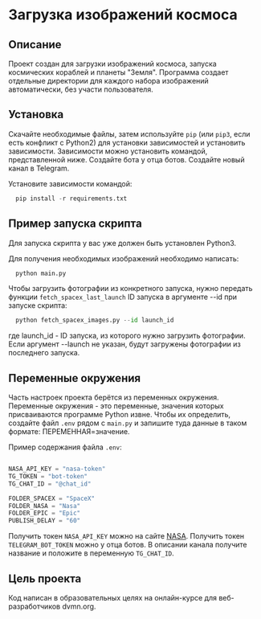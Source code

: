 # Загрузка изображений космоса
## Описание
Проект создан для загрузки изображений космоса, запуска космических кораблей и планеты "Земля". Программа создает отдельные директории для каждого набора изображений автоматически, без участи пользователя.


## Установка
Скачайте необходимые файлы, затем используйте `pip` (или `pip3`, если есть конфликт с Python2) для установки зависимостей и установить зависимости. Зависимости можно установить командой, представленной ниже.
Создайте бота у отца ботов. Создайте новый канал в Telegram.

Установите зависимости командой:
```python
  pip install -r requirements.txt
```

## Пример запуска скрипта
Для запуска скрипта у вас уже должен быть установлен Python3.

Для получения необходимых изображений необходимо написать:

```python
  python main.py
```
Чтобы загрузить фотографии из конкретного запуска, нужно передать функции `fetch_spacex_last_launch` ID запуска в аргументе --id при запуске скрипта:

```python
  python fetch_spacex_images.py --id launch_id
```
где launch_id - ID запуска, из которого нужно загрузить фотографии. Если аргумент --launch не указан, будут загружены фотографии из последнего запуска.

## Переменные окружения
Часть настроек проекта берётся из переменных окружения.
Переменные окружения - это переменные, значения которых присваиваются программе Python извне.
Чтобы их определить, создайте файл `.env` рядом с `main.py` и запишите туда данные в таком формате: ПЕРЕМЕННАЯ=значение.

Пример содержания файла `.env`:

```python

NASA_API_KEY = "nasa-token"
TG_TOKEN = "bot-token"
TG_CHAT_ID = "@chat_id"

FOLDER_SPACEX = "SpaceX"
FOLDER_NASA = "Nasa"
FOLDER_EPIC = "Epic"
PUBLISH_DELAY = "60"

```

Получить токен `NASA_API_KEY` можно на сайте [NASA](https://api.nasa.gov/).
Получить токен `TELEGRAM_BOT_TOKEN` можно у отца ботов.
В описании канала получите название и положите в переменную `TG_CHAT_ID`.

## Цель проекта
Код написан в образовательных целях на онлайн-курсе для веб-разработчиков dvmn.org.
